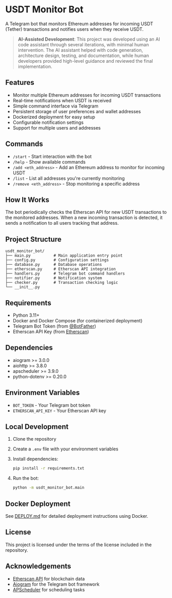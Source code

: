# USDT Monitor Bot

A Telegram bot that monitors Ethereum addresses for incoming USDT (Tether) transactions and notifies users when they receive USDT.

> **AI-Assisted Development**: This project was developed using an AI code assistant through several iterations, with minimal human intervention. The AI assistant helped with code generation, architecture design, testing, and documentation, while human developers provided high-level guidance and reviewed the final implementation.

## Features

- Monitor multiple Ethereum addresses for incoming USDT transactions
- Real-time notifications when USDT is received
- Simple command interface via Telegram
- Persistent storage of user preferences and wallet addresses
- Dockerized deployment for easy setup
- Configurable notification settings
- Support for multiple users and addresses

## Commands

- `/start` - Start interaction with the bot
- `/help` - Show available commands
- `/add <eth_address>` - Add an Ethereum address to monitor for incoming USDT
- `/list` - List all addresses you're currently monitoring
- `/remove <eth_address>` - Stop monitoring a specific address

## How It Works

The bot periodically checks the Etherscan API for new USDT transactions to the monitored addresses. When a new incoming transaction is detected, it sends a notification to all users tracking that address.

## Project Structure

```
usdt_monitor_bot/
├── main.py          # Main application entry point
├── config.py        # Configuration settings
├── database.py      # Database operations
├── etherscan.py     # Etherscan API integration
├── handlers.py      # Telegram bot command handlers
├── notifier.py      # Notification system
├── checker.py       # Transaction checking logic
└── __init__.py
```

## Requirements

- Python 3.11+
- Docker and Docker Compose (for containerized deployment)
- Telegram Bot Token (from [@BotFather](https://t.me/BotFather))
- Etherscan API Key (from [Etherscan](https://etherscan.io/apis))

## Dependencies

- aiogram >= 3.0.0
- aiohttp >= 3.8.0
- apscheduler >= 3.9.0
- python-dotenv >= 0.20.0

## Environment Variables

- `BOT_TOKEN` - Your Telegram bot token
- `ETHERSCAN_API_KEY` - Your Etherscan API key

## Local Development

1. Clone the repository
2. Create a `.env` file with your environment variables
3. Install dependencies:

   ```bash
   pip install -r requirements.txt
   ```

4. Run the bot:

   ```bash
   python -m usdt_monitor_bot.main
   ```

## Docker Deployment

See [DEPLOY.md](DEPLOY.md) for detailed deployment instructions using Docker.

## License

This project is licensed under the terms of the license included in the repository.

## Acknowledgements

- [Etherscan API](https://etherscan.io/apis) for blockchain data
- [Aiogram](https://docs.aiogram.dev/) for the Telegram bot framework
- [APScheduler](https://apscheduler.readthedocs.io/) for scheduling tasks
